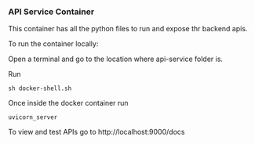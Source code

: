 ### API Service Container 

This container has all the python files to run and expose thr backend apis.

To run the container locally:

Open a terminal and go to the location where api-service folder is.

Run 

```
sh docker-shell.sh
```

Once inside the docker container run 
```angular2html
uvicorn_server
```
To view and test APIs go to http://localhost:9000/docs